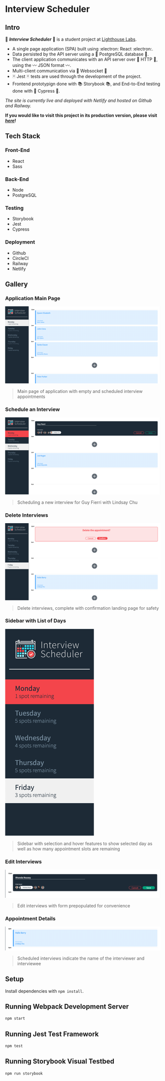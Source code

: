 # Interview Scheduler

## Intro

:calendar: ***Interview Scheduler*** :calendar: is a student project at [Lighthouse Labs](https://www.lighthouselabs.ca/).

* A single page application (SPA) built using :electron: React :electron:.
* Data persisted by the API server using a :elephant: PostgreSQL database :elephant:.
* The client application communicates with an API server over :abacus: HTTP :abacus:, using the :wavy_dash: JSON format :wavy_dash:.
* Multi-client communication via :electric_plug: Websocket :electric_plug:
* :black_joker: Jest :black_joker: tests are used through the development of the project.
* Frontend prototypign done with :books: Storybook :books:, and End-to-End testing done with :evergreen_tree: Cypress :evergreen_tree:.

*The site is currently live and deployed with Netlify and hosted on Github and Railway.*

**If you would like to visit this project in its production version, please visit *[here](https://subtle-valkyrie-5383b3.netlify.app/)*!**

## Tech Stack

### Front-End
* React
* Sass

### Back-End
* Node
* PostgreSQL

### Testing
* Storybook
* Jest
* Cypress

### Deployment
* Github
* CircleCI
* Railway
* Netlify

## Gallery

### Application Main Page

!["Application Main Page"](./docs/application_full_page.png)

> Main page of application with empty and scheduled interview appointments

### Schedule an Interview

!["Schedule an Interview"](./docs/application_create_interview.png)

> Scheduling a new interview for Guy Fierri with Lindsay Chu

### Delete Interviews

!["Delete Interviews"](./docs/application_delete_interview.png)

> Delete interviews, complete with confirmation landing page for safety

### Sidebar with List of Days

!["Sidebar with List of Days"](./docs/highlight_daylist.png)

> Sidebar with selection and hover features to show selected day as well as how many appointment slots are remaining

### Edit Interviews

!["Edit Interviews"](./docs/highlight_edit_interview.png)

> Edit interviews with form prepopulated for convenience

### Appointment Details

!["Appointment Details"](./docs/highlight_scheduled_interview.png)

> Scheduled interviews indicate the name of the interviewer and interviewee

## Setup

Install dependencies with `npm install`.

## Running Webpack Development Server

```sh
npm start
```

## Running Jest Test Framework

```sh
npm test
```

## Running Storybook Visual Testbed

```sh
npm run storybook
```
